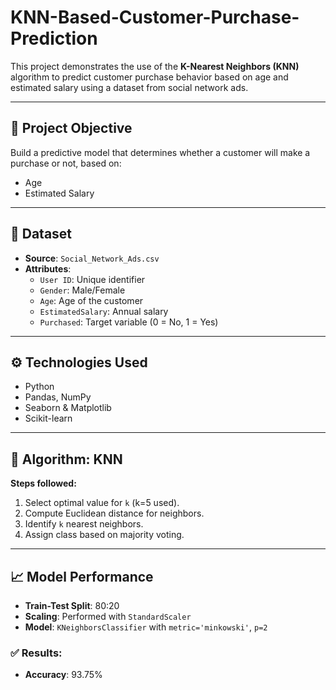 # KNN-Based-Customer-Purchase-Prediction

This project demonstrates the use of the **K-Nearest Neighbors (KNN)** algorithm to predict customer purchase behavior based on age and estimated salary using a dataset from social network ads.

---

## 📌 Project Objective

Build a predictive model that determines whether a customer will make a purchase or not, based on:
- Age
- Estimated Salary

---

## 🧪 Dataset

- **Source**: `Social_Network_Ads.csv`
- **Attributes**:
  - `User ID`: Unique identifier
  - `Gender`: Male/Female
  - `Age`: Age of the customer
  - `EstimatedSalary`: Annual salary
  - `Purchased`: Target variable (0 = No, 1 = Yes)

---

## ⚙️ Technologies Used

- Python
- Pandas, NumPy
- Seaborn & Matplotlib
- Scikit-learn

---

## 🧠 Algorithm: KNN

**Steps followed:**
1. Select optimal value for `k` (k=5 used).
2. Compute Euclidean distance for neighbors.
3. Identify `k` nearest neighbors.
4. Assign class based on majority voting.

---

## 📈 Model Performance

- **Train-Test Split**: 80:20
- **Scaling**: Performed with `StandardScaler`
- **Model**: `KNeighborsClassifier` with `metric='minkowski'`, `p=2`

### ✅ Results:

- **Accuracy**: 93.75%
